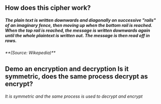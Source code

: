 <h2> How does this cipher work?

<h5> The plain text is written downwards and diagonally on successive "rails" of an imaginary fence, then moving up when the bottom rail is reached. When the top rail is reached, the message is written downwards again until the whole plaintext is written out. The message is then read off in rows. 
<h6> **(Source: Wikepedia)**
  
<h2> Demo an encryption and decryption Is it symmetric, does the same process decrypt as encrypt?

<h6> It is symmetric and the same process is used to decrypt and encrypt
